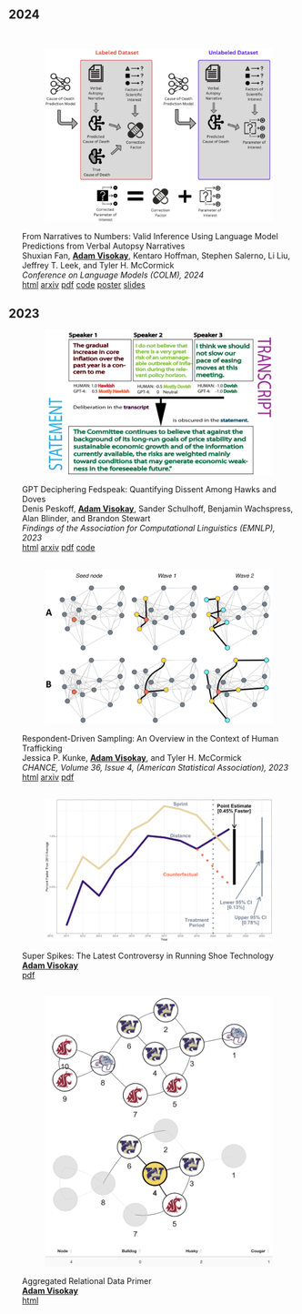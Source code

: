 <body>
    <div class="container">
        <h1></h1>
        <article>
            <br>
            <div class="publications">
                <h2 class="bibliography">2024</h2>
                <br>
                <ol class="bibliography">
                    <div class="row">
                        <div class="col-sm-2">
                            <figure>
                                <picture>
                                <img src="/assets/img/publication_preview/va.png" class="img-fluid rounded" alt="va.png">
                                </picture>
                            </figure>
                        </div>
                        <div class="col-sm-10">
                            <div class="title">From Narratives to Numbers: Valid Inference Using Language Model Predictions from Verbal Autopsy Narratives</div>
                            <div class="author">
                                Shuxian Fan, <u><strong>Adam Visokay</strong></u>, Kentaro Hoffman, Stephen Salerno, Li Liu, Jeffrey T. Leek, and Tyler H. McCormick
                            </div>
                            <div class="periodical">
                                <em>Conference on Language Models (COLM), 2024</em>
                            </div>
                            <div class="links">
                                <a href="https://openreview.net/forum?id=QbCHlIqbDJ#discussion" class="btn btn-sm btn-outline-primary" target="_blank">html</a>
                                <a href="https://arxiv.org/abs/2404.02438" class="btn btn-sm btn-outline-primary" target="_blank">arxiv</a>
                                <a href="/assets/visokay2024va.pdf" class="btn btn-sm btn-outline-primary">pdf</a>
                                <a href="https://github.com/avisokay/va_nlp/" class="btn btn-sm btn-outline-primary" target="_blank">code</a>
                                <a href="/assets/visokay2024va_poster.pdf" class="btn btn-sm btn-outline-primary">poster</a>
                                <a href="/assets/visokay2024va_slides.pdf" class="btn btn-sm btn-outline-primary">slides</a>
                            </div>
                        </div>
                    </div>
                </ol>
                <h2 class="bibliography">2023</h2>
                <ol class="bibliography">
                    <div class="row">
                        <div class="col-sm-2">
                            <figure>
                                <picture>
                                    <img src="/assets/img/publication_preview/gptfed.png" class="img-fluid rounded" alt="gptfed.png">
                                </picture>
                            </figure>
                        </div>
                        <div class="col-sm-10">
                            <div class="title">GPT Deciphering Fedspeak: Quantifying Dissent Among Hawks and Doves</div>
                            <div class="author">
                                Denis Peskoff, <u><strong>Adam Visokay</strong></u>, Sander Schulhoff, Benjamin Wachspress, Alan Blinder, and Brandon Stewart
                            </div>
                            <div class="periodical">
                                <em>Findings of the Association for Computational Linguistics (EMNLP), 2023
                                </em>
                            </div>
                            <div class="links">
                                <a href="https://aclanthology.org/2023.findings-emnlp.434/" class="btn btn-sm btn-outline-primary" target="_blank">html</a>
                                <a href="https://arxiv.org/abs/2407.19110" class="btn btn-sm btn-outline-primary" target="_blank">arxiv</a>
                                <a href="/assets/gptfed.pdf" class="btn btn-sm btn-outline-primary">pdf</a>
                                <a href="https://github.com/DenisPeskoff/FedNLP" class="btn btn-sm btn-outline-primary" target="_blank">code</a>
                            </div>
                        </div>
                    </div>
                </ol>
                <h2 class="bibliography"></h2>
                <ol class="bibliography">
                    <div class="row">
                        <div class="col-sm-2">
                            <figure>
                                <picture>
                                    <img src="/assets/img/publication_preview/rrds.png" class="img-fluid rounded" alt="rrds.png">
                                </picture>
                            </figure>
                        </div>
                        <div class="col-sm-10">
                            <div class="title">Respondent-Driven Sampling: An Overview in the Context of Human Trafficking</div>
                            <div class="author">
                                Jessica P. Kunke, <u><strong>Adam Visokay</strong></u>, and Tyler H. McCormick
                            </div>
                            <div class="periodical">
                                <em>CHANCE, Volume 36, Issue 4, (American Statistical Association), 2023
                                </em>
                            </div>
                            <div class="links">
                                <a href="https://www.tandfonline.com/doi/full/10.1080/09332480.2023.2290949" class="btn btn-sm btn-outline-primary" target="_blank">html</a>
                                <a href="https://arxiv.org/abs/2309.16160" class="btn btn-sm btn-outline-primary" target="_blank">arxiv</a>
                                <a href="/assets/rrds.pdf" class="btn btn-sm btn-outline-primary">pdf</a>
                            </div>
                        </div>
                    </div>
                </ol>
                <h2 class="bibliography"></h2>
                <ol class="bibliography">
                    <div class="row">
                        <div class="col-sm-2">
                            <figure>
                                <picture>
                                    <img src="/assets/img/publication_preview/super_spikes_did.png" class="img-fluid rounded" alt="super_spikes_did.png">
                                </picture>
                            </figure>
                        </div>
                        <div class="col-sm-10">
                            <div class="title">Super Spikes: The Latest Controversy in Running Shoe Technology</div>
                            <div class="author">
                                <u><strong>Adam Visokay</strong></u>
                            </div>
                            <div class="links">
                                <a href="/assets/super_spikes.pdf" class="btn btn-sm btn-outline-primary">pdf</a>
                            </div>
                        </div>
                    </div>
                </ol>
                <h2 class="bibliography"></h2>
                <ol class="bibliography">
                    <div class="row">
                        <div class="col-sm-2">
                            <figure>
                                <picture>
                                    <img src="/assets/img/publication_preview/ard.png" class="img-fluid rounded" alt="ard.png">
                                </picture>
                            </figure>
                        </div>
                        <div class="col-sm-10">
                            <div class="title">Aggregated Relational Data Primer</div>
                            <div class="author">
                                <u><strong>Adam Visokay</strong></u>
                            </div>
                            <div class="links">
                                <a href="https://avisokay.shinyapps.io/uw_ard_viz/" class="btn btn-sm btn-outline-primary" target="_blank">html</a>
                            </div>
                        </div>
                    </div>
                </ol>
            </div>
        </article>


